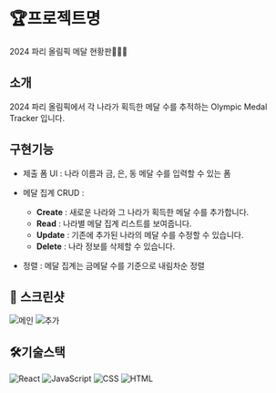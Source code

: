 # 🏆프로젝트명

2024 파리 올림픽 메달 현황판🥇🥈🥉

## 소개

2024 파리 올림픽에서 각 나라가 획득한 메달 수를 추적하는 Olympic Medal Tracker 입니다.

## 구현기능

- 제출 폼 UI : 나라 이름과 금, 은, 동 메달 수를 입력할 수 있는 폼

- 메달 집계 CRUD :
  - **Create** : 새로운 나라와 그 나라가 획득한 메달 수를 추가합니다.
  - **Read** : 나라별 메달 집계 리스트를 보여줍니다.
  - **Update** : 기존에 추가된 나라의 메달 수를 수정할 수 있습니다.
  - **Delete** : 나라 정보를 삭제할 수 있습니다.
- 정렬 : 메달 집계는 금메달 수를 기준으로 내림차순 정렬

## 📸 스크린샷

![메인](https://github.com/user-attachments/assets/2696b2d7-cdb2-4330-8eb8-0b33a8e52b61)
![추가](https://github.com/user-attachments/assets/91ed1165-4537-4475-a963-d926da51977f)

## 🛠️기술스택

![React](https://img.shields.io/badge/React-20232A?style=for-the-badge&logo=react&logoColor=61DAFB)
![JavaScript](https://img.shields.io/badge/JavaScript-ES6+-yellow?style=for-the-badge&logo=javascript&logoColor=black)
![CSS](https://img.shields.io/badge/CSS3-1572B6?style=for-the-badge&logo=css3&logoColor=white)
![HTML](https://img.shields.io/badge/HTML-E34F26?style=for-the-badge&logo=html5&logoColor=white)
